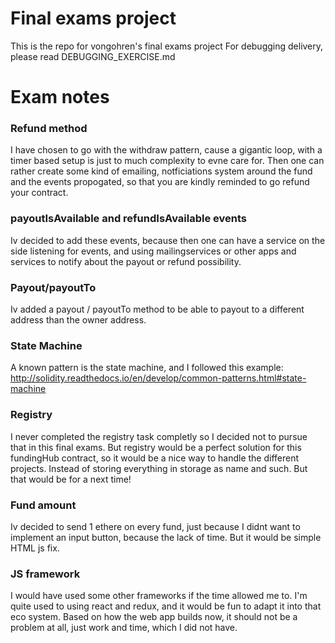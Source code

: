 # Final exams project

This is the repo for vongohren's final exams project
For debugging delivery, please read DEBUGGING_EXERCISE.md

# Exam notes

### Refund method
I have chosen to go with the withdraw pattern, cause a gigantic loop, with a timer based setup is just to much complexity to evne care for. Then one can rather create some kind of emailing, notficiations system around the fund and the events propogated, so that you are kindly reminded to go refund your contract.

### payoutIsAvailable and refundIsAvailable events
Iv decided to add these events, because then one can have a service on the side listening for events, and using mailingservices or other apps and services to notify about the payout or refund possibility.

### Payout/payoutTo
Iv added a payout / payoutTo method to be able to payout to a different address than the owner address.

### State Machine
A known pattern is the state machine, and I followed this example:  http://solidity.readthedocs.io/en/develop/common-patterns.html#state-machine

### Registry
I never completed the registry task completly so I decided not to pursue that in this final exams. But registry would be a perfect solution for this fundingHub contract, so it would be a nice way to handle the different projects. Instead of storing everything in storage as name and such. But that would be for a next time!

### Fund amount
Iv decided to send 1 ethere on every fund, just because I didnt want to implement an input button, because the lack of time. But it would be simple HTML js fix.

### JS framework
I would have used some other frameworks if the time allowed me to. I'm quite used to using react and redux, and it would be fun to adapt it into that eco system. Based on how the web app builds now, it should not be a problem at all, just work and time, which I did not have.
